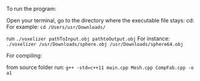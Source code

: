 To run the program:

Open your terminal, go to the directory where the executable file stays: cd: <WORKING DIR> For example: `cd /Users/usr/Downloads/`

run `./voxelizer pathToInput.obj pathtoOutput.obj` For instance: `./voxelizer /usr/Downloads/sphere.obj /usr/Downloads/sphere64.obj`

For compiling:

from source folder run: `g++ -std=c++11 main.cpp Mesh.cpp CompFab.cpp -o a1`